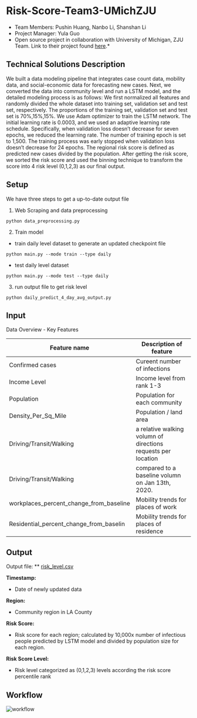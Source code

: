 # Risk-Score-Team3-UMichZJU

* Team Members: Pushin Huang, Nanbo Li, Shanshan Li
* Project Manager: Yula Guo
* Open source project in collaboration with University of Michigan, ZJU Team. Link to their project found [here](https://grmds.org/node/744).*

## Technical Solutions Description

We built a data modeling pipeline that integrates case count data, mobility data, and social-economic data for forecasting new cases. Next, we converted the data into community level and run a LSTM model, and the detailed modeling process is as follows: 
We first normalized all features and randomly divided the whole dataset into training set, validation set and test set, respectively. The proportions of the training set, validation set and test set is 70%,15%,15%. We use Adam optimizer to train the LSTM network. The initial learning rate is 0.0003, and we used an adaptive learning rate schedule. Specifically, when validation loss doesn’t decrease for seven epochs, we reduced the learning rate. The number of training epoch is set to 1,500. The training process was early stopped when validation loss doesn’t decrease for 24 epochs. 
The regional risk score is defined as predicted new cases divided by the population. After getting the risk score, we sorted the risk score and used the binning technique to transform the score into 4 risk level (0,1,2,3) as our final output.	

## Setup

 We have three steps to get a up-to-date output file

1. Web Scraping and data preprocessing

`python data_preprocessing.py`

2. Train model
- train daily level dataset to generate an updated checkpoint file

`python main.py --mode train --type daily`

- test daily level dataset

`python main.py --mode test --type daily`

3. run output file to get risk level

`python daily_predict_4_day_avg_output.py`

## Input

Data Overview - Key Features

| Feature name  | Description of feature|
| ------------- | ------------- |
| Confirmed cases      		| Cureent number of infections   |
| Income Level         		| Income level from rank 1-3     |
| Population           		| Population for each community  |
| Density_Per_Sq_Mile  		| Population / land area         |
| Driving/Transit/Walking	| a relative walking volumn of directions requests per location |
| Driving/Transit/Walking	| compared to a baseline volumn on Jan 13th, 2020.  |
| workplaces_percent_change_from_baseline  | Mobility trends for places of work |
| Residential_percent_change_from_baselin  | Mobility trends for places of residence |

## Output

Output file: ** [risk_level.csv](https://github.com/sli525/rmds-lab-team3-project/blob/master/output%20file/risk_level.csv)

**Timestamp:**
- Date of newly updated data

**Region:**
- Community region in LA County

**Risk Score:**
- Risk score for each region; calculated by 10,000x number of infectious people predicted by LSTM model and divided by population size for each region.

**Risk Score Level:**
- Risk level categorized as (0,1,2,3) levels according the risk score percentile rank

## Workflow

![workflow](https://github.com/sli525/rmds-lab-team3-project/blob/master/RMDS_Workflow.png)

